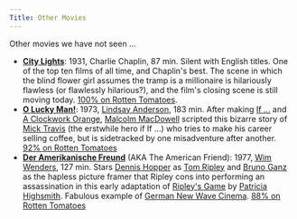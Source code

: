 ```yaml
---
Title: Other Movies
---
```


Other movies we have not seen ...

- **[City Lights](http://en.wikipedia.org/wiki/City_Lights)**: 1931, Charlie Chaplin, 87 min. Silent with English titles. One of the top ten films of all time, and Chaplin's best. The scene in which the blind flower girl assumes the tramp is a millionaire is hilariously flawless (or flawlessly hilarious?), and the film's closing scene is still moving today. [100% on Rotten Tomatoes](http://www.rottentomatoes.com/m/city_lights/).
- **[O Lucky Man!](http://en.wikipedia.org/wiki/O_Lucky_Man!)**: 1973, [Lindsay Anderson](xhttp://en.wikipedia.org/wiki/Lindsay_Anderson), 183 min. After making [If ...](http://en.wikipedia.org/wiki/If....) and [A Clockwork Orange](http://en.wikipedia.org/wiki/A_Clockwork_Orange_(film)), [Malcolm MacDowell](http://en.wikipedia.org/wiki/Malcolm_McDowell) scripted this bizarre story of [Mick Travis](http://en.wikipedia.org/wiki/Mick_Travis_films) (the erstwhile hero if If ...) who tries to make his career selling coffee, but is sidetracked by one misadventure after another. [92% on Rotten Tomatoes](http://www.rottentomatoes.com/m/o_lucky_man/)
- **[Der Amerikanische Freund](http://en.wikipedia.org/wiki/The_American_Friend)** (AKA The American Friend): 1977, [Wim Wenders](http://en.wikipedia.org/wiki/Wim_Wenders), 127 min. Stars [Dennis Hopper](http://en.wikipedia.org/wiki/Dennis_Hopper) as [Tom Ripley](http://en.wikipedia.org/wiki/Tom_Ripley) and [Bruno Ganz](http://en.wikipedia.org/wiki/Bruno_Ganz) as the hapless picture framer that Ripley cons into performing an assassination in this early adaptation of [Ripley's Game](http://en.wikipedia.org/wiki/Ripley%27s_Game) by [Patricia Highsmith](http://en.wikipedia.org/wiki/Patricia_Highsmith). Fabulous example of [German New Wave Cinema](http://en.wikipedia.org/wiki/New_German_Cinema). [88% on Rotten Tomatoes](http://www.rottentomatoes.com/m/american_friend/)
